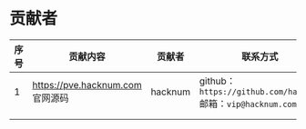 # 贡献者

| 序号 | 贡献内容                         | 贡献者  | 联系方式                                    |
| ---- | -------------------------------- | ------- | ------------------------------------------- |
| 1    | https://pve.hacknum.com 官网源码 | hacknum | github：`https://github.com/hacknum`<br>邮箱：`vip@hacknum.com` |
|      |                                  |         |                                             |
|      |                                  |         |                                             |


